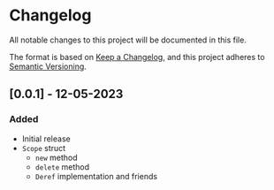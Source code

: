 # Changelog

All notable changes to this project will be documented in this file.

The format is based on [Keep a Changelog](https://keepachangelog.com/en/1.0.0/),
and this project adheres to [Semantic Versioning](https://semver.org/spec/v2.0.0.html).

## [0.0.1] - 12-05-2023

### Added

- Initial release
- `Scope` struct
  - `new` method
  - `delete` method
  - `Deref` implementation and friends